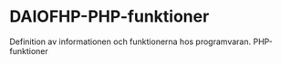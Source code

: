 # DAIOFHP-PHP-funktioner
Definition av informationen och funktionerna hos programvaran. PHP-funktioner
